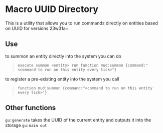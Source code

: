 # Macro UUID Directory

This is a utility that allows you to run commands directly on entities based on UUID for versions 23w31a+

## Use

to summon an entity directly into the system you can do 

> `execute summon <entity> run function mud:summon {command:"<command to run on this entity every tick>"}`

to register a pre-existing entity into the system you call

> `function mud:summon {command:"<command to run on this entity every tick>"}`

## Other functions

`gu:generate` takes the UUID of the current entity and outputs it into the storage `gu:main out`